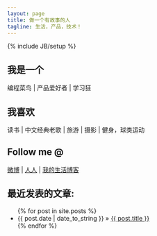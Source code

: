 ```yaml
---
layout: page
title: 做一个有故事的人
tagline: 生活，产品，技术！
---
```

{% include JB/setup %}

## 我是一个
编程菜鸟 | 产品爱好者 | 学习狂

## 我喜欢
读书 | 中文经典老歌 | 旅游 | 摄影 | 健身，球类运动

## Follow me @
[微博](http://weibo.com/eric3300) | [人人](http://www.renren.com/248642647/profile) | [我的生活博客](http://lishen.sinaapp.com)

## 最近发表的文章:
<ul class="posts">
  {% for post in site.posts %}
    <li><span>{{ post.date | date_to_string }}</span> &raquo; <a href="{{ BASE_PATH }}{{ post.url }}">{{ post.title }}</a></li>
  {% endfor %}
</ul>



